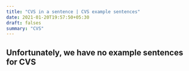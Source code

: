 ```yaml
---
title: "CVS in a sentence | CVS example sentences"
date: 2021-01-20T19:57:50+05:30
draft: falses
summary: "CVS"
---
```

## Unfortunately, we have no example sentences for CVS                 
